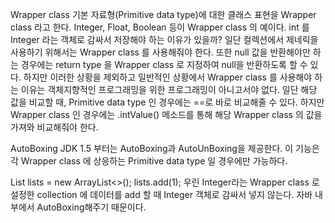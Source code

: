 Wrapper class
기본 자료형(Primitive data type)에 대한 클래스 표현을 Wrapper class 라고 한다. Integer, Float, Boolean 등이 Wrapper class 의 예이다. int 를 Integer 라는 객체로 감싸서 저장해야 하는 이유가 있을까? 일단 컬렉션에서 제네릭을 사용하기 위해서는 Wrapper class 를 사용해줘야 한다. 또한 null 값을 반환해야만 하는 경우에는 return type 을 Wrapper class 로 지정하여 null을 반환하도록 할 수 있다. 하지만 이러한 상황을 제외하고 일반적인 상황에서 Wrapper class 를 사용해야 하는 이유는 객체지향적인 프로그래밍을 위한 프로그래밍이 아니고서야 없다. 일단 해당 값을 비교할 때, Primitive data type 인 경우에는 ==로 바로 비교해줄 수 있다. 하지만 Wrapper class 인 경우에는 .intValue() 메소드를 통해 해당 Wrapper class 의 값을 가져와 비교해줘야 한다.

AutoBoxing
JDK 1.5 부터는 AutoBoxing과 AutoUnBoxing을 제공한다. 이 기능은 각 Wrapper class 에 상응하는 Primitive data type 일 경우에만 가능하다.

List<Integer> lists = new ArrayList<>();
lists.add(1);
우린 Integer라는 Wrapper class 로 설정한 collection 에 데이터를 add 할 때 Integer 객체로 감싸서 넣지 않는다. 자바 내부에서 AutoBoxing해주기 때문이다.